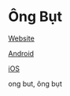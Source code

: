 # Ông Bụt
[Website](http://ongbut.net/)

[Android](https://play.google.com/store/apps/details?id=net.ongbut.app)

[iOS](https://itunes.apple.com/us/app/ông-bụt-ongbut-net/id1436428369?ls=1&mt=8)

ong but, ông bụt
